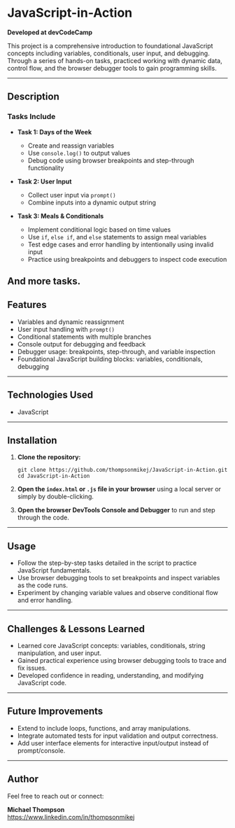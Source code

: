 # JavaScript-in-Action

**Developed at devCodeCamp**

This project is a comprehensive introduction to foundational JavaScript concepts including variables, conditionals, user input, and debugging. Through a series of hands-on tasks, practiced working with dynamic data, control flow, and the browser debugger tools to gain programming skills.

---

## Description

### Tasks Include

- **Task 1: Days of the Week**  
  - Create and reassign variables  
  - Use `console.log()` to output values  
  - Debug code using browser breakpoints and step-through functionality  

- **Task 2: User Input**  
  - Collect user input via `prompt()`  
  - Combine inputs into a dynamic output string  

- **Task 3: Meals & Conditionals**  
  - Implement conditional logic based on time values  
  - Use `if`, `else if`, and `else` statements to assign meal variables  
  - Test edge cases and error handling by intentionally using invalid input  
  - Practice using breakpoints and debuggers to inspect code execution  

And more tasks.
---

## Features

- Variables and dynamic reassignment  
- User input handling with `prompt()`  
- Conditional statements with multiple branches  
- Console output for debugging and feedback  
- Debugger usage: breakpoints, step-through, and variable inspection  
- Foundational JavaScript building blocks: variables, conditionals, debugging

---

## Technologies Used

- JavaScript

---

## Installation

1. **Clone the repository:**
    ```
    git clone https://github.com/thompsonmikej/JavaScript-in-Action.git
    cd JavaScript-in-Action
    ```

2. **Open the `index.html` or `.js` file in your browser** using a local server or simply by double-clicking.

3. **Open the browser DevTools Console and Debugger** to run and step through the code.

---

## Usage

- Follow the step-by-step tasks detailed in the script to practice JavaScript fundamentals.  
- Use browser debugging tools to set breakpoints and inspect variables as the code runs.  
- Experiment by changing variable values and observe conditional flow and error handling.

---

## Challenges & Lessons Learned

- Learned core JavaScript concepts: variables, conditionals, string manipulation, and user input.  
- Gained practical experience using browser debugging tools to trace and fix issues.  
- Developed confidence in reading, understanding, and modifying JavaScript code.

---

## Future Improvements

- Extend to include loops, functions, and array manipulations.  
- Integrate automated tests for input validation and output correctness.  
- Add user interface elements for interactive input/output instead of prompt/console.

---
## Author

Feel free to reach out or connect:

**Michael Thompson**  
https://www.linkedin.com/in/thompsonmikej  
